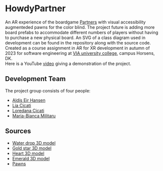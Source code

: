 # HowdyPartner
An AR experience of the boardgame [Partners](https://www.partnersboardgame.com/) with visual accessibility augmenteded pawns for the color blind. The project future is adding more board prefabs to accommodate different numbers of players without having to purchase a new physical board.
An SVG of a class diagram used in development can be found in the repository along with the source code.
Created as a course assignment in AR for XR development in autumn of 2023 for software engineering at [VIA university college](https://via.dk), campus Horsens, DK.  
Here is a YouTube [video](https://youtu.be/hc8_WyKQBnE) giving a demonstration of the project.

## Development Team
The project group consists of four people:

- [Aldís Eir Hansen](https://github.com/AlleyCatRacer)
- [Lia Cicati](https://github.com/LiaCicati)
- [Loredana Cicati](https://github.com/LoredanaCicati)
- [Maria-Bianca Militaru](https://github.com/biancamilitaru)

## Sources
- [Water drop 3D model](https://sketchfab.com/3d-models/water-drop-9a0a41e2b0f74230850efce53380fd08)
- [Gold star 3D model](https://sketchfab.com/3d-models/gold-star-15adb339f45f4620a111c43e33388ba4)
- [Heart 3D model](https://sketchfab.com/3d-models/pumping-heart-model-6f815b9822dc479eae0a17b8dcab9c75)
- [Emerald 3D model](https://sketchfab.com/3d-models/chaos-emerald-3a9d89ec0d6642ee8a8fc42a1361c701)
- [Pawns](https://assetstore.unity.com/packages/3d/chess-pieces-and-board-95641)
